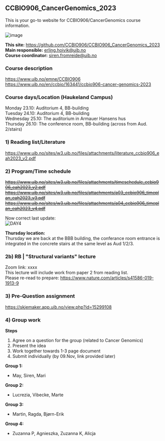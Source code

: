 ## CCBIO906_CancerGenomics_2023
This is your go-to website for CCBIO906/CancerGenomics course information. 
    
![image](https://github.com/CCBIO906/CCBIO906_CancerGenomics_2023/assets/147002279/74e24652-2f04-43ac-baa0-dc2616ccf58e)

**This site:** https://github.com/CCBIO906/CCBIO906_CancerGenomics_2023     
**Main responsible:** erling.hoivik@uib.no   
**Course coordinator:** siren.fromreide@uib.no

### Course description
https://www.uib.no/emne/CCBIO906     
https://www.uib.no/en/ccbio/163441/ccbio906-cancer-genomics-2023   

### Course days/Location (Haukeland Campus)    
Monday 23.10: Auditorium 4, BB-building    
Tuesday 24.10: Auditorium 4, BB-building     
Wednesday 25.10: The auditorium in Armauer Hansens hus     
Thursday 26.10: The conference room, BB-building (across from Aud. 2/stairs)       

### 1) Reading list/Literature
https://www.uib.no/sites/w3.uib.no/files/attachments/literature_ccbio906_eah2023_v2.pdf      

### 2) Program/Time schedule
~~https://www.uib.no/sites/w3.uib.no/files/attachments/timeschedule_ccbio906_eah2023_v2.pdf~~       
~~https://www.uib.no/sites/w3.uib.no/files/attachments/a03_ccbio906_timeplan_eah2023_v3.pdf~~         
~~https://www.uib.no/sites/w3.uib.no/files/attachments/a04_ccbio906_timeplan_eah2023_v4.pdf~~   

Now correct last update:   
![DAY4](https://github.com/CCBIO906/CCBIO906_CancerGenomics_2023/assets/147002279/170b514f-7d17-4c77-94e7-e2f06acddcf0)

**Thursday location:**     
Thursday we are back at the BBB building, the conferance room entrance is integrated in the concrete stairs at the same level as Aud 1/2/3.

### 2b) RB | "Structural variants" lecture
Zoom link: xxxx     
This lecture will include work from paper 2 from reading list.     
Please re-read to prepare: https://www.nature.com/articles/s41586-019-1913-9       

### 3) Pre-Question assignment
https://skjemaker.app.uib.no/view.php?id=15299108     

### 4) Group work
**Steps**    
1) Agree on a question for the group (related to Cancer Genomics)       
2) Present the idea 
3) Work together towards 1-3 page document   
4) Submit individually (by 09.Nov, link provided later)

**Group 1:**                              
- May, Siren, Mari
             
**Group 2:**                  
- Lucrezia, Vibecke, Marte
        
**Group 3:**                 
- Martin, Ragda, Bjørn-Erik
       
**Group 4:**            
- Zuzanna P, Agnieszka, Zuzanna K, Alicja
   







      
